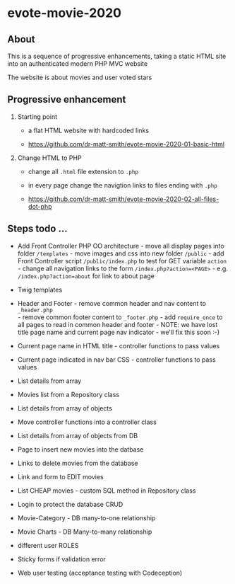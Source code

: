 # evote-movie-2020

## About
This is a sequence of progressive enhancements, taking a static HTML site into an authenticated modern PHP MVC website

The website is about movies and user voted stars

## Progressive enhancement 

1. Starting point
    - a flat HTML website with hardcoded links
    
    - https://github.com/dr-matt-smith/evote-movie-2020-01-basic-html

2. Change HTML to PHP
      - change all `.html` file extension to `.php` 
      - in every page change the navigtion links to files ending with `.php`
      
      - https://github.com/dr-matt-smith/evote-movie-2020-02-all-files-dot-php
      

## Steps todo ... 



- Add Front Controller PHP OO architecture
      - move all display pages into folder `/templates`
      - move images and css into new folder `/public`
      - add Front Controller script `/public/index.php` to test for GET variable `action`
      - change all navigation links to the form `/index.php?action=<PAGE>`
         - e.g. `/index.php?action=about` for link to about page
         
    
- Twig templates

- Header and Footer
      - remove common header and nav content to `_header.php`     
      - remove common footer content to `_footer.php`
      - add `require_once` to all pages to read in common header and footer
      - NOTE: we have lost title page name and current page nav indicator - we'll fix this soon :-)
      
- Current page name in HTML title
        - controller functions to pass values

- Current page indicated in nav bar CSS
        - controller functions to pass values

- List details from array

- Movies list from a Repository class

- List details from array of objects

- Move controller functions into a controller class

- List details from array of objects from DB

- Page to insert new movies into the datbase

- Links to delete movies from the database

- Link and form to EDIT movies

- List CHEAP movies - custom SQL method in Repository class
    
- Login to protect the database CRUD
    
- Movie-Category - DB many-to-one relationship
    
- Movie Charts - DB Many-to-many relationship

- different user ROLES

- Sticky forms if validation error
- Web user testing (acceptance testing with Codeception)



